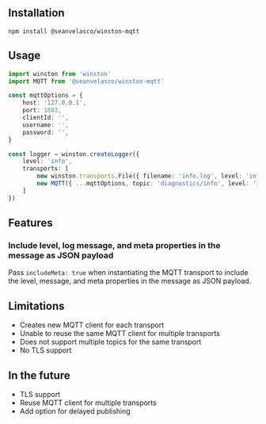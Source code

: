 ## Installation

```
npm install @seanvelasco/winston-mqtt
```

## Usage

```typescript
import winston from 'winston'
import MQTT from '@seanvelasco/winston-mqtt'

const mqttOptions = {
    host: '127.0.0.1',
    port: 1883,
    clientId: '',
    username: '',
    password: '',
}

const logger = winston.createLogger({
    level: 'info',
    transports: [
        new winston.transports.File({ filename: 'info.log', level: 'info' }),
        new MQTT({ ...mqttOptions, topic: 'diagnostics/info', level: 'info' }),
    ]
})
```

## Features

### Include level, log message, and meta properties in the message as JSON payload

Pass `includeMeta: true` when instantiating the MQTT transport to include the level, message, and meta properties in the message as JSON payload.

## Limitations

- Creates new MQTT client for each transport
- Unable to reuse the same MQTT client for multiple transports
- Does not support multiple topics for the same transport
- No TLS support

## In the future
- TLS support
- Reuse MQTT client for multiple transports
- Add option for delayed publishing